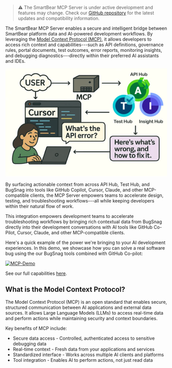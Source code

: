 > ⚠️ The SmartBear MCP Server is under active development and features may change. Check our [GitHub repository](https://github.com/SmartBear/smartbear-mcp) for the latest updates and compatibility information.

The SmartBear MCP Server enables a secure and intelligent bridge between SmartBear platform data and AI-powered development workflows. By leveraging the [Model Context Protocol (MCP)](https://modelcontextprotocol.io/introduction), it allows developers to access rich context and capabilities---such as API definitions, governance rules, portal documents, test outcomes, error reports, monitoring insights, and debugging diagnostics---directly within their preferred AI assistants and IDEs.

![mcp-concept.png](./images/embedded/mcp-concept.png)

By surfacing actionable context from across API Hub, Test Hub, and BugSnag into tools like GitHub Copilot, Cursor, Claude, and other MCP-compatible clients, the MCP Server empowers teams to accelerate design, testing, and troubleshooting workflows---all while keeping developers within their natural flow of work.

This integration empowers development teams to accelerate troubleshooting workflows by bringing rich contextual data from BugSnag directly into their development conversations with AI tools like GitHub Co-Pilot, Cursor, Claude, and other MCP-compatible clients.

Here's a quick example of the power we're bringing to your AI development experiences. In this demo, we showcase how you can solve a real software bug using the our BugSnag tools combined with GitHub Co-pilot:

[![MCP-Demo](https://img.youtube.com/vi/NbKnK3rbcFE/0.jpg)](https://www.youtube.com/watch?v=NbKnK3rbcFE)

See our full capabilities [here](./mcp-server-capabilities.md).

## What is the Model Context Protocol?

The Model Context Protocol (MCP) is an open standard that enables secure, structured communication between AI applications and external data sources. It allows Large Language Models (LLMs) to access real-time data and perform actions while maintaining security and context boundaries.

Key benefits of MCP include:

-   Secure data access - Controlled, authenticated access to sensitive debugging data
-   Real-time context - Fresh data from your applications and services
-   Standardized interface - Works across multiple AI clients and platforms
-   Tool integration - Enables AI to perform actions, not just read data
